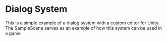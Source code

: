 # Dialog System

This is a simple example of a dialog system with a custom editor for Unity. The SampleScene serves as an example of how this system can be used in a game
